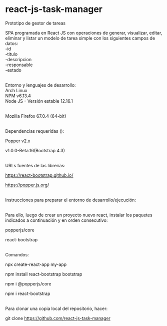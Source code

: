 # react-js-task-manager
Prototipo de gestor de tareas

SPA programada en React JS con operaciones de generar, visualizar, editar, eliminar y listar un modelo de tarea simple con los siguientes campos de datos:
<br>-id
<br>-titulo
<br>-descripcion
<br>-responsable
<br>-estado

<br>Entorno y lenguajes de desarrollo:
<br>Arch Linux
<br>NPM v6.13.4
<br>Node JS - Versión estable 12.16.1

<br>Mozilla Firefox 67.0.4 (64-bit)

<br>Dependencias requeridas ():

  Popper v2.x
  
  v1.0.0-Beta.16(Bootstrap 4.3)

<br>URLs fuentes de las librerías:

https://react-bootstrap.github.io/

https://popper.js.org/

<br>Instrucciones para preparar el entorno de desarrollo/ejecución:

<br>Para ello, luego de crear un proyecto nuevo react, instalar los paquetes indicados a continuación y en orden consecutivo:

  popperjs/core

  react-bootstrap

<br>Comandos:

npx create-react-app my-app

  npm install react-bootstrap bootstrap

  npm i @popperjs/core

  npm i react-bootstrap

<br>Para clonar una copia local del repositorio, hacer:

git clone https://github.com/react-js-task-manager



